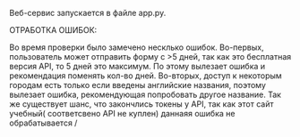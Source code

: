 Веб-сервис запускается в файле app.py.

ОТРАБОТКА ОШИБОК:

Во время проверки было замечено несклько ошибок. Во-первых, пользователь может отправить форму с >5 дней, так как это бесплатная версия API, то 5 дней это максимум. По этому вылезает ошибка и рекомендация поменять кол-во дней. Во-вторых, доступ к некоторым городам есть только если введены английские названия, поэтому вылезает ошибка, рекомендующая попробовать другое название. Так же существует шанс, что закончлись токены у API, так как этот сайт учебный( соответсвено API не куплен) даннаяя ошибка не обрабатывается /
